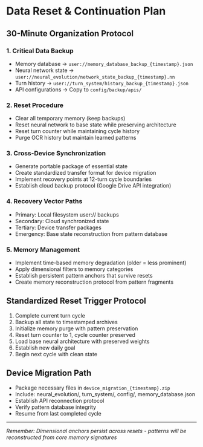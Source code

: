 # Data Reset & Continuation Plan

## 30-Minute Organization Protocol

### 1. Critical Data Backup
- Memory database → `user://memory_database_backup_{timestamp}.json`
- Neural network state → `user://neural_evolution/network_state_backup_{timestamp}.nn`
- Turn history → `user://turn_system/history_backup_{timestamp}.json`
- API configurations → Copy to `config/backup/apis/`

### 2. Reset Procedure
- Clear all temporary memory (keep backups)
- Reset neural network to base state while preserving architecture
- Reset turn counter while maintaining cycle history
- Purge OCR history but maintain learned patterns

### 3. Cross-Device Synchronization
- Generate portable package of essential state
- Create standardized transfer format for device migration
- Implement recovery points at 12-turn cycle boundaries
- Establish cloud backup protocol (Google Drive API integration)

### 4. Recovery Vector Paths
- Primary: Local filesystem user:// backups
- Secondary: Cloud synchronized state
- Tertiary: Device transfer packages
- Emergency: Base state reconstruction from pattern database

### 5. Memory Management
- Implement time-based memory degradation (older = less prominent)
- Apply dimensional filters to memory categories
- Establish persistent pattern anchors that survive resets
- Create memory reconstruction protocol from pattern fragments

## Standardized Reset Trigger Protocol
1. Complete current turn cycle
2. Backup all state to timestamped archives
3. Initialize memory purge with pattern preservation
4. Reset turn counter to 1, cycle counter preserved
5. Load base neural architecture with preserved weights
6. Establish new daily goal
7. Begin next cycle with clean state

## Device Migration Path
- Package necessary files in `device_migration_{timestamp}.zip`
- Include: neural_evolution/, turn_system/, config/, memory_database.json
- Establish API reconnection protocol
- Verify pattern database integrity
- Resume from last completed cycle

---

*Remember: Dimensional anchors persist across resets - patterns will be reconstructed from core memory signatures*